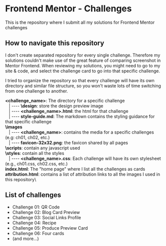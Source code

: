# Frontend Mentor - Challenges
This is the repository where I submit all my solutions for Frontend Mentor challenges

## How to navigate this repository
I don't create separated repository for every single challenge. Therefore my solutions couldn't make use of the great feature of comparing screenshot in Mentor Frontend.
When reviewing my solutions, you might need to go to my site & code, and select the challenge card to go into that specific challenge.

I tried to organize the repository so that every challenge will have its own directory and similar file structure, so you won't waste lots of time switching from one challenge to another.
 
**\<challenge_name>**: The directory for a specific challenge\
&nbsp;&nbsp; | ---- **\design**: store the design preview image\
&nbsp;&nbsp; | ---- **<challenge_name>.html**: the html for that challenge\
&nbsp;&nbsp; | ---- **style-guide.md**: The markdown contains the styling guidance for that specific challenge\
**\images**\
&nbsp;&nbsp; | ---- **\<challenge_name>**: contains the media for a specific challenges (e.g: ch01, ch02, etc.)\
&nbsp;&nbsp; | ---- **favicon-32x32.png**: the favicon shared by all pages\
**\scripts**: contain any javascript used\
**\styles**: contain all the styles\
&nbsp;&nbsp; | ---- **<challenge_name>.css**: Each challenge will have its own stylesheet (e.g., ch01.css, ch02.css, etc.)\
**index.html**: The "home page" where I list all the challenges as cards\
**attribution.html**: contains a list of attribution links to all the images I used in this repository\


## List of challenges
- Challenge 01: QR Code
- Challenge 02: Blog Card Preview
- Challenge 03: Social Links Profile
- Challenge 04: Recipe
- Challenge 05: Produce Preview Card
- Challenge 06: Four cards
- (and more...)

